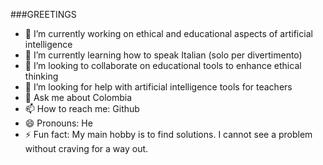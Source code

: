###GREETINGS 
- 🔭 I’m currently working on ethical and educational aspects of artificial intelligence
- 🌱 I’m currently learning how to speak Italian (solo per divertimento) 
- 👯 I’m looking to collaborate on educational tools to enhance ethical thinking
- 🤔 I’m looking for help with artificial intelligence tools for teachers
- 💬 Ask me about Colombia
- 📫 How to reach me: Github
- 😄 Pronouns: He
- ⚡ Fun fact: My main hobby is to find solutions. I cannot see a problem without craving for a way out. 
